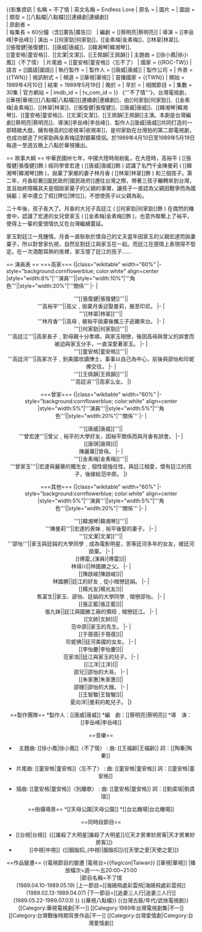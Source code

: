 {{影集資訊
| 名稱     = 不了情
| 英文名稱 = Endless Love
| 原名     =
| 圖片     = 
| 圖說     = 
| 類型     = [[八點檔|八點檔]][[連續劇|連續劇]]  
| 原創者   =  
| 每集長   = 60分鐘（含[[廣告|廣告]]）
| 編劇     = [[蔡明亮|蔡明亮]]
| 導演     = [[李岳峰|李岳峰]]
| 演出     = [[何家勁|何家勁]]、[[金素梅|金素梅]]、[[林翠|林翠]]、<br>[[張復健|張復健]]、[[唐威|唐威]]、[[韓湘琴|韓湘琴]]、<br>[[童安格|童安格]]、[[文潔|文潔]]、[[王佩韻|王佩韻]]
| 主題曲   = [[徐小鳳|徐小鳳]]〈不了情〉
| 片尾曲   = [[童安格|童安格]]〈忘不了〉
| 國家     = {{ROC-TW}}
| 語言     = [[國語|國語]]
| 執行製作 = 
| 製作人   = [[唐威|唐威]]
| 製作公司 = 
| 外景     = {{TWN}}
| 視訊制式 = 
| 頻道     = [[華視|華視]]
| 首播國家 = {{TWN}}
| 開始     = 1989年4月10日
| 結束     = 1989年5月19日
| 晚於     = 
| 早於     = 
| 相關節目 = 
| 集數     = 30集
| 官方網站 = 
| imdb_id   = 
| tv_com_id = 
}}
《'''不了情'''》，台灣電視劇，[[華視|華視]][[八點檔|八點檔]][[連續劇|連續劇]]，由[[何家勁|何家勁]]、[[金素梅|金素梅]]、[[林翠|林翠]]、[[張復健|張復健]]、[[唐威|唐威]]、[[韓湘琴|韓湘琴]]、[[童安格|童安格]]、[[文潔|文潔]]、[[王佩韻|王佩韻]]主演。本劇是台灣編劇[[蔡明亮|蔡明亮]]、導演[[李岳峰|李岳峰]]、製作人[[唐威|唐威]]共同打造的一部精緻大戲，擁有極高的[[收視率|收視率]]，是何家勁在台灣拍的第二部電視劇，也成功塑造了何家勁與金素梅這對銀幕情侶。於1989年4月10日至1989年5月19日每週一至週五晚上八點於華視播出。

== 故事大綱 ==
中華民國卅七年，中國大陸時局紛亂，在大陸時，高裕平 ( [[張復健|張復健]]飾 ) 經同學曾宏達 ( [[唐威|唐威]]飾 ) 認識了名門千金陳曼莉 ( [[韓湘琴|韓湘琴]]飾 )，拋棄了家鄉的妻子林月香 ( [[林翠|林翠]]飾 ) 和三個孩子。第二年，月香趁著[[國民政府|國民政府]]遷往台灣之際，帶著三孩子輾轉來到台灣，並且始終隱瞞其夫是個拋家棄子的父親的事實，讓孩子一直認為父親因戰爭而為國捐軀；家中還立了假[[牌位|牌位]]，不想使孩子以父親為恥。

二十年後，孩子長大了。月香的大兒子高廷江 ( [[何家勁|何家勁]]飾 ) 在偶然的機會中，認識了宏達的女兒曾家玉 ( [[金素梅|金素梅]]飾 )，也意外聯繫上了裕平，使得上一輩的愛恨情仇又在台灣繼續蔓延。

家玉對廷江一見鍾情。月香一直耿耿於懷自己的丈夫當年因家玉的父親宏達而拋妻棄子，所以對曾家仇視，自然反對廷江與家玉在一起。而廷江在感情上表現得不堅定。在一次酒酣耳熱的夜裡，家玉懷了廷江的孩子……

== 演員表 ==
===高家===
{|class="wikitable" width="60%"
|- style="background:cornflowerblue; color:white" align=center
|style="width:8%"|'''演員'''||style="width:10%"|'''角色'''||style="width:20%"|'''關係''' 
|-
|<center>'''[[張復健|張復健]]'''||<center>'''高裕平'''||高父﹐拋棄月香迎娶曼莉，搬至印尼。
|-
|<center>'''[[林翠|林翠]]'''||<center>'''林月香'''||高母﹐被裕平拋棄後攜三子逃難來台。
|-
|<center>'''[[何家勁|何家勁]]'''||<center>'''高廷江'''||高家長子﹐對母親十分孝順，與家玉相戀，後因高母與曾父的誤會而被迫與家玉分手，一直深愛著家玉。
|-
|<center>'''[[童安格|童安格]]'''||<center>'''高廷河'''||高家次子﹐到美國攻讀博士，事事以自己為中心，前後與邵怡和珍妮佛交往。
|-
|<center>'''[[王佩韻|王佩韻]]'''||<center>'''高廷涓'''||高家么女。
|}

===曾家===
{|class="wikitable" width="60%"
|- style="background:cornflowerblue; color:white" align=center
|style="width:5%"|'''演員'''||style="width:5%"|'''角色'''||style="width:20%"|'''關係''' 
|-
|<center>'''[[唐威|唐威]]'''||<center>'''曾宏達'''||曾父﹐裕平的大學好友，因裕平關係而與月香有誤會。
|-
|<center>[[唐琪|唐琪]]||<center>陳麗華||曾母。
|-
|<center>'''[[金素梅|金素梅]]'''||<center>'''曾家玉'''||宏達與麗華的獨生女﹐個性倔強任性，與廷江相愛，懷有廷江的孩子，後嫁給范中原。
|}

===其他===
{|class="wikitable" width="60%"
|- style="background:cornflowerblue; color:white" align=center
|style="width:5%"|'''演員'''||style="width:5%"|'''角色'''||style="width:20%"|'''關係''' 
|-
|<center>'''[[韓湘琴|韓湘琴]]'''||<center>'''陳曼莉'''||宏達的表妹﹐裕平後娶的妻子。
|-
|<center>'''[[文潔|文潔]]'''||<center>'''邵怡'''||家玉與廷娟的大學同學﹐成為電影明星，苦等廷河多年的女友，被廷河拋棄。
|-
|<center>[[傅雷_(演員)|傅雷]]||<center>林得川||林國勝之父。
|-
|<center>[[陳啟峻|陳啟峻]]||<center>林國勝||廷江的好友﹐從小暗戀廷娟。
|-
|<center>[[楊光友|楊光友]]||<center>焦富生||家玉、邵怡、廷娟的大學同學﹐暗戀邵怡。
|-
|<center>[[張正藍|張正藍]]||<center>張九妹||廷江與國勝工廠的領班﹐暗戀廷江。
|-
|<center>[[文帥|文帥]]||<center>范中原||家玉的先生。
|-
|<center>[[于蓓蓓|于蓓蓓]]||<center>珍妮佛||廷河美國的女友。
|-
|<center>[[李怡慶|李怡慶]]||<center>范家浩||廷江與家玉的兒子。
|-
|<center>[[江洋|江洋]]||<center>邵兄||邵怡的大哥。
|-
|<center>[[朱家惠|朱家惠]]||<center>邵嫂||邵怡的大嫂。
|-
|<center>[[王智駿|王智駿]]||<center>夏向洋||曼莉的乾兒子。
|}

==製作團隊==
*製作人：[[唐威|唐威]]
*編　劇：[[蔡明亮|蔡明亮]]
*導　演：[[李岳峰|李岳峰]]

==音樂==
* 主題曲: [[徐小鳳|徐小鳳]]〈不了情〉
: 曲: [[王福齡|王福齡]] 詞：[[陶秦|陶秦]]<br>

* 片尾曲: [[童安格|童安格]]〈忘不了〉
: 曲: [[童安格|童安格]] 詞：[[童安格|童安格]]<br>

* 插曲: [[童安格|童安格]]〈別離歌〉
: 曲: [[童安格|童安格]] 詞：[[劉虞瑞|劉虞瑞]]<br>

==拍攝場景==
*[[天母公園|天母公園]]
*[[台北機場|台北機場]]

==同時段節目==
* [[台視|台視]]《[[誰殺了大明星|誰殺了大明星]]/[[天才房東妙房客|天才房東妙房客]]》
* [[中視|中視]]《[[胭脂扣_(中視)|胭脂扣]]/[[天使之愛|天使之愛]]》

==作品變遷== 
{{電視節目的變遷
|電視台={{flagicon|Taiwan}} [[華視|華視]] 
|播放檔次=週一～五20:00~21:00 <br/>
|節目名稱=不了情<br /> (1989.04.10-1989.05.19)
|上一節目=[[海鷗飛處彩雲飛|海鷗飛處彩雲飛]]<br /> (1989.02.13-1989.04.07)
|下一節目=[[追妻三人行|追妻三人行]]<br /> (1989.05.22-1989.07.03)
}}
{{華視八點檔}}
{{台灣古裝/年代/武俠電視劇}}
[[Category:華視電視劇|不一]]
[[Category:1989年台灣電視劇集|不一]]
[[Category:台灣戰後時期背景作品|不一]]
[[Category:台灣愛情劇|Category:台灣愛情劇]]